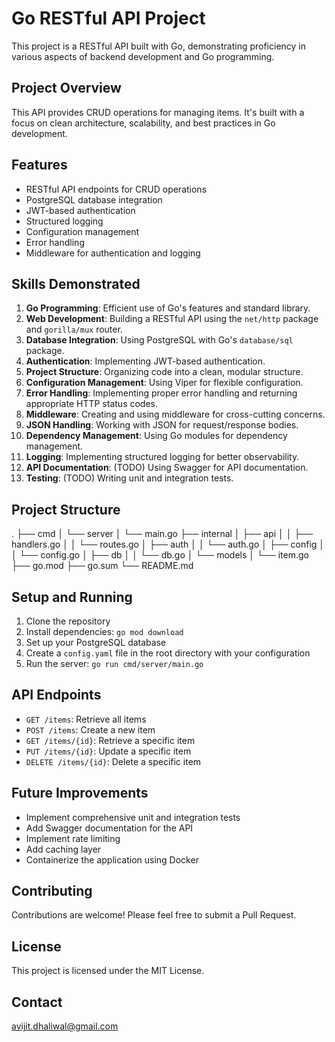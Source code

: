 # Go RESTful API Project

This project is a RESTful API built with Go, demonstrating proficiency in various aspects of backend development and Go programming.

## Project Overview

This API provides CRUD operations for managing items. It's built with a focus on clean architecture, scalability, and best practices in Go development.

## Features

- RESTful API endpoints for CRUD operations
- PostgreSQL database integration
- JWT-based authentication
- Structured logging
- Configuration management
- Error handling
- Middleware for authentication and logging

## Skills Demonstrated

1. **Go Programming**: Efficient use of Go's features and standard library.
2. **Web Development**: Building a RESTful API using the `net/http` package and `gorilla/mux` router.
3. **Database Integration**: Using PostgreSQL with Go's `database/sql` package.
4. **Authentication**: Implementing JWT-based authentication.
5. **Project Structure**: Organizing code into a clean, modular structure.
6. **Configuration Management**: Using Viper for flexible configuration.
7. **Error Handling**: Implementing proper error handling and returning appropriate HTTP status codes.
8. **Middleware**: Creating and using middleware for cross-cutting concerns.
9. **JSON Handling**: Working with JSON for request/response bodies.
10. **Dependency Management**: Using Go modules for dependency management.
11. **Logging**: Implementing structured logging for better observability.
12. **API Documentation**: (TODO) Using Swagger for API documentation.
13. **Testing**: (TODO) Writing unit and integration tests.

## Project Structure
.
├── cmd
│   └── server
│       └── main.go
├── internal
│   ├── api
│   │   ├── handlers.go
│   │   └── routes.go
│   ├── auth
│   │   └── auth.go
│   ├── config
│   │   └── config.go
│   ├── db
│   │   └── db.go
│   └── models
│       └── item.go
├── go.mod
├── go.sum
└── README.md

## Setup and Running

1. Clone the repository
2. Install dependencies: `go mod download`
3. Set up your PostgreSQL database
4. Create a `config.yaml` file in the root directory with your configuration
5. Run the server: `go run cmd/server/main.go`

## API Endpoints

- `GET /items`: Retrieve all items
- `POST /items`: Create a new item
- `GET /items/{id}`: Retrieve a specific item
- `PUT /items/{id}`: Update a specific item
- `DELETE /items/{id}`: Delete a specific item

## Future Improvements

- Implement comprehensive unit and integration tests
- Add Swagger documentation for the API
- Implement rate limiting
- Add caching layer
- Containerize the application using Docker

## Contributing

Contributions are welcome! Please feel free to submit a Pull Request.

## License

This project is licensed under the MIT License.

## Contact

avijit.dhaliwal@gmail.com